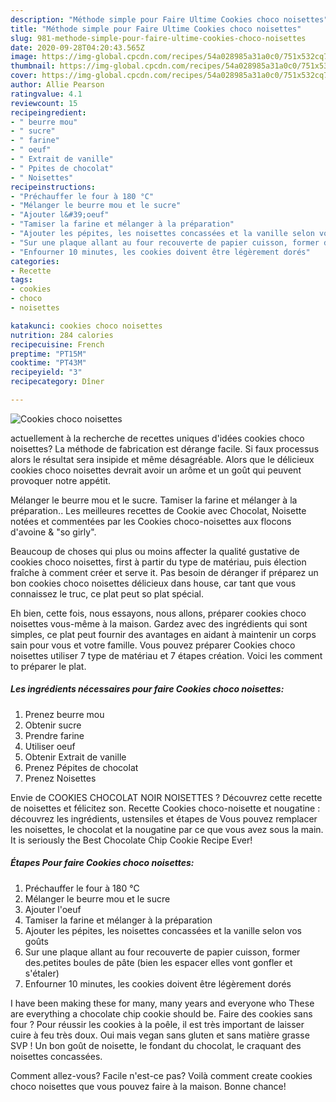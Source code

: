 ```yaml
---
description: "Méthode simple pour Faire Ultime Cookies choco noisettes"
title: "Méthode simple pour Faire Ultime Cookies choco noisettes"
slug: 981-methode-simple-pour-faire-ultime-cookies-choco-noisettes
date: 2020-09-28T04:20:43.565Z
image: https://img-global.cpcdn.com/recipes/54a028985a31a0c0/751x532cq70/cookies-choco-noisettes-photo-principale-de-la-recette.jpg
thumbnail: https://img-global.cpcdn.com/recipes/54a028985a31a0c0/751x532cq70/cookies-choco-noisettes-photo-principale-de-la-recette.jpg
cover: https://img-global.cpcdn.com/recipes/54a028985a31a0c0/751x532cq70/cookies-choco-noisettes-photo-principale-de-la-recette.jpg
author: Allie Pearson
ratingvalue: 4.1
reviewcount: 15
recipeingredient:
- " beurre mou"
- " sucre"
- " farine"
- " oeuf"
- " Extrait de vanille"
- " Ppites de chocolat"
- " Noisettes"
recipeinstructions:
- "Préchauffer le four à 180 °C"
- "Mélanger le beurre mou et le sucre"
- "Ajouter l&#39;oeuf"
- "Tamiser la farine et mélanger à la préparation"
- "Ajouter les pépites, les noisettes concassées et la vanille selon vos goûts"
- "Sur une plaque allant au four recouverte de papier cuisson, former des.petites boules de pâte (bien les espacer elles vont gonfler et s&#39;étaler)"
- "Enfourner 10 minutes, les cookies doivent être légèrement dorés"
categories:
- Recette
tags:
- cookies
- choco
- noisettes

katakunci: cookies choco noisettes 
nutrition: 284 calories
recipecuisine: French
preptime: "PT15M"
cooktime: "PT43M"
recipeyield: "3"
recipecategory: Dîner

---
```



![Cookies choco noisettes](https://img-global.cpcdn.com/recipes/54a028985a31a0c0/751x532cq70/cookies-choco-noisettes-photo-principale-de-la-recette.jpg)

actuellement à la recherche de recettes uniques d'idées cookies choco noisettes? La méthode de fabrication est dérange facile. Si faux processus alors le résultat sera insipide et même désagréable. Alors que le délicieux cookies choco noisettes devrait avoir un arôme et un goût qui peuvent provoquer notre appétit.

Mélanger le beurre mou et le sucre. Tamiser la farine et mélanger à la préparation.. Les meilleures recettes de Cookie avec Chocolat, Noisette notées et commentées par les Cookies choco-noisettes aux flocons d&#39;avoine &amp; &#34;so girly&#34;.

Beaucoup de choses qui plus ou moins affecter la qualité gustative de cookies choco noisettes, first à partir du type de matériau, puis élection fraîche à comment créer et serve it. Pas besoin de déranger if préparez un bon cookies choco noisettes délicieux dans house, car tant que vous connaissez le truc, ce plat peut so plat spécial.


Eh bien, cette fois, nous essayons, nous allons, préparer cookies choco noisettes vous-même à la maison. Gardez avec des ingrédients qui sont simples, ce plat peut fournir des avantages en aidant à maintenir un corps sain pour vous et votre famille. Vous pouvez préparer Cookies choco noisettes utiliser 7 type de matériau et 7 étapes création. Voici les comment to préparer le plat.

<!--inarticleads1-->

##### Les ingrédients nécessaires pour faire Cookies choco noisettes:

1. Prenez  beurre mou
1. Obtenir  sucre
1. Prendre  farine
1. Utiliser  oeuf
1. Obtenir  Extrait de vanille
1. Prenez  Pépites de chocolat
1. Prenez  Noisettes


Envie de COOKIES CHOCOLAT NOIR NOISETTES ? Découvrez cette recette de noisettes et félicitez son. Recette Cookies choco-noisette et nougatine : découvrez les ingrédients, ustensiles et étapes de Vous pouvez remplacer les noisettes, le chocolat et la nougatine par ce que vous avez sous la main. It is seriously the Best Chocolate Chip Cookie Recipe Ever! 

<!--inarticleads2-->

##### Étapes Pour faire Cookies choco noisettes:

1. Préchauffer le four à 180 °C
1. Mélanger le beurre mou et le sucre
1. Ajouter l&#39;oeuf
1. Tamiser la farine et mélanger à la préparation
1. Ajouter les pépites, les noisettes concassées et la vanille selon vos goûts
1. Sur une plaque allant au four recouverte de papier cuisson, former des.petites boules de pâte (bien les espacer elles vont gonfler et s&#39;étaler)
1. Enfourner 10 minutes, les cookies doivent être légèrement dorés


I have been making these for many, many years and everyone who These are everything a chocolate chip cookie should be. Faire des cookies sans four ? Pour réussir les cookies à la poêle, il est très important de laisser cuire à feu très doux. Oui mais vegan sans gluten et sans matière grasse SVP ! Un bon goût de noisette, le fondant du chocolat, le craquant des noisettes concassées. 


Comment allez-vous? Facile n'est-ce pas? Voilà comment create cookies choco noisettes que vous pouvez faire à la maison. Bonne chance!
